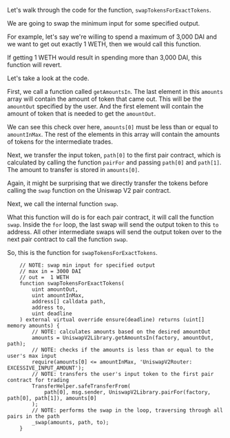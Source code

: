 Let's walk through the code for the function, `swapTokensForExactTokens`.

We are going to swap the minimum input for some specified output.  

For example, let's say we're willing to spend a maximum of 3,000 DAI and we want to get out exactly 1 WETH, then we would call this function. 

If getting 1 WETH would result in spending more than 3,000 DAI, this function will revert.

Let's take a look at the code.

First, we call a function called `getAmountsIn`. The last element in this `amounts` array will contain the amount of token that came out. This will be the `amountOut` specified by the user.  And the first element will contain the amount of token that is needed to get the `amountOut`. 

We can see this check over here, `amounts[0]` must be less than or equal to `amountInMax`. The rest of the elements in this array will contain the amounts of tokens for the intermediate trades. 

Next, we transfer the input token, `path[0]` to the first pair contract, which is calculated by calling the function `pairFor` and passing `path[0]` and `path[1]`. The amount to transfer is stored in `amounts[0]`. 

Again, it might be surprising that we directly transfer the tokens before calling the `swap` function on the Uniswap V2 pair contract.

Next, we call the internal function `swap`. 

What this function will do is for each pair contract, it will call the function `swap`.  Inside the `for` loop, the last swap will send the output token to this `to` address. All other intermediate swaps will send the output token over to the next pair contract to call the function `swap`.

So, this is the function for `swapTokensForExactTokens`. 

```solidity
    // NOTE: swap min input for specified output
    // max in = 3000 DAI
    // out =  1 WETH
    function swapTokensForExactTokens(
        uint amountOut,
        uint amountInMax,
        address[] calldata path,
        address to,
        uint deadline
    ) external virtual override ensure(deadline) returns (uint[] memory amounts) {
        // NOTE: calculates amounts based on the desired amountOut
        amounts = UniswapV2Library.getAmountsIn(factory, amountOut, path);
        // NOTE: checks if the amounts is less than or equal to the user's max input
        require(amounts[0] <= amountInMax, 'UniswapV2Router: EXCESSIVE_INPUT_AMOUNT');
        // NOTE: transfers the user's input token to the first pair contract for trading
        TransferHelper.safeTransferFrom(
            path[0], msg.sender, UniswapV2Library.pairFor(factory, path[0], path[1]), amounts[0]
        );
        // NOTE: performs the swap in the loop, traversing through all pairs in the path
        _swap(amounts, path, to);
    }
```
